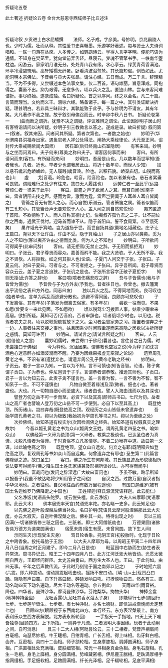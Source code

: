 <!-- { "loadSidebar": true } -->
折疑论五卷


此土著述
折疑论五卷
金台大慈恩寺西域师子比丘述注


　　

折疑论叙
乡贡进士白水屈蟠撰
　　法师。名子成。字彦美。号妙明。京兆霸陵人也。少时为儒。壮而从释。其性爱书史喜翰墨。乐游学好著述。每与贤士大夫诗词唱和。一联一句落在丛席。人多传之。如鹦鹉诗云。学得人言字字明。便能巧语为通情。不知身在樊笼里。犹向堂前弄舌轻。昼寝云。梦魂不管擎书手。一帙南华堕枕边。闲游云。家家明月谁无分。处处青山我有缘。水心亭云。绿芰青荷香满池。环亭冷浸碧琉璃。高轩矮榻无纤暑。卧看清波浴鹭鸶。其长篇短偈。例皆如此。尤能洞明本宗佛法。予昔尝与县大夫张昂。请注心经。五日而成。万二千言。辞理精当。不为不多得。又尝缀述本色法事文集。仅二百首。语句雄丽。旨意浑成。同袍得之。囊畜不出。抑为艰得。无意多传。顷以兵火之乱。匿迹山林。尝与来客问难诘折。事尽终始。遂录成轴。名曰折疑论。首之以序问。终之以会名。凡二十篇。言简而理当。文约而义丰。涵咏六经。略备诸子。每一篇之中。其引类证断决折疑。理甚明白。若非具三昧辩才。其孰能致于此乎。予与妙明为不请友。其有年矣。大凡著作不我之悭。故于叙引母俟召而云。时辛卯中秋八日书。
折疑论卷第一
　　(曲而断之谓折。犹豫不决之谓疑。评议难辨之谓论。此论因妙明子居山时有客特诣请问以决所疑。妙明子引三教微言以答之。遂成是录。故曰折疑)
叙问第一(叙者。叙其来因。问者问其所疑。第者次第也。一者数之始也)
　　妙明子(华州渭南县洪福寺出家。遇鱼岩老人祥公处得法。阐扬大乘经律论。大元至正间。诏封传大乘戒赐紫闰大国师)
　　居石室(后归终南山石室隐居)
　　有客来谒。妙明与之坐而问焉曰。夫子何来(尊美之称曰夫子。谓客因何事而来)
　　客曰。有所请问而来(客曰。有所疑而来问)
　　妙明曰。吾居是山也。几以数年而世罕知(吾者我也。几者。近也。罕者少也谓我居此山。将近十数年矣。而世人少知)
　　加以悬石巉岩危峤巇崄。无人履践(巉音谗。险也。岩积石貌。峤渠庙切。山锐而高也[山　　虛　　戈]音羲。岭危也。崄音。险音险也。加以者兼有也。悬石者累垂可畏貌。谓险难行之处少有往来。故曰无人履践也)
　　远劳仁者一至此乎(远路劳烦仁者一径来于此乎)
　　客曰。雷霆之声无欲闻人之耳。而耳自闻(淮南子曰。雷者阴阳击抟之声。感而为雷。激而为霆。雷声岂要闻于人耳盖人耳自皆闻之)
　　管籥之音无有悦人之心。而心自悦(乐谱云。管者箫笛之属。籥者似笛而有三孔短小。其管籥音声无要欢悦于人心。盖人闻之则自然欢悦也)
　　夷齐匿迹于首阳。不欲德称于人。而人自称其德(史记。伯夷叔齐孤竹君之二子。让不嗣位欲之西南。遇武王伐纣。迎马首而谏不从。隐于首阳山。誓不食周粟。卒至饿死矣)
　　巢许韬光于箕岫。岂为道扬于世。而世自扬其道(巢地名韬藏也。庄子让王篇曰。尧以天下让许由。许由不受。隐于箕岫山)
　　子之居山亦以类矣。奚为人之不知也(客以夷齐许由之德而比类。何为人之不知也)
　　妙明曰。子所欲问可得闻乎(此审问辞)
　　客曰。请无拒焉(无禁止之辞。子无阻而抵拒焉)
　　妙明曰。子张云。君子尊贤而容众。嘉善而矜不能。我之大贤欤。于人无所不容。我之不贤欤。人将拒我。如之何其拒人也(论语。子夏门人问交于子张。子张曰。子夏云何。对曰子夏曰。可者与之。不可者拒之。子张曰。异乎吾所闻。君子尊贤而容众云云。盖子夏之言迫狭。子张讥之是也。子张所言容字正破子夏拒字)
　　知则无拒(此许答之辞也)
　　客曰噫(噫者伤痛悲叹之辞)
　　吾与子皆儒也(我与子皆曾为儒也)
　　予昔尝与子为方外友(予我也。昔者往日也。尝曾也。撤去籓篱出乎流俗之表曰方外也。同志曰友)
　　独以兵火之乱。不得同地而处。良可叹也(独者单也。言单为兵乱而逃避分散也。逃避不得同居。良颇亦可悲叹也)
　　子下发离俗。其有年矣(子落发为僧离去俗家。有多年矣)
　　尝欲一往而见。不果如愿(曾要专一来此见面。不如愿欲)
　　顷以税驾尘习拨置人事。姑乘少暇聿来高居。欲折所疑。莫知可否(否音府。否者审辞也。顷者俄顷少时也。以用也。税驾者农夫之具。顷以脱鞅憩歇暂放下之义。尘习者尘寰家务之习。拨置者谓弃之于一边。人事者往来交接之事也。姑且因乘少时闲暇聿遂而来高隐之居欲以决折所疑之惑情。莫知可许否)
　　妙明曰。请试言之(请试言所疑之辞)
　　客曰。人云(假借他人之言)
　　曩妙明儒时。未尝寄口于佛经(曩昔也。言往昔之日为儒。时未尝挂口于佛经)
　　今为释也。沉湎因果。谓佛教也空寂之说(今为释子如沈贪酒色心迷意醉亦如湎波溺而不醒。乃妄为因缘果报虚无空寂之论说)
　　遗弃周孔黄老之书。不识有诸(遗犹弃也。谓遗弃周公孔子黄帝老聃之经书)
　　妙明曰。子贡云。君子一言以为知。一言以为不知。言不可慎也(知皆音智。论语。陈子禽谓子贡曰。子为恭也。仲尼岂贤于子乎。言谓恭者谓恭敬。推逊其师也。子贡曰。君子一言以为知云云。此责子禽不谨言也。盖一言善为智。一言不善为不智。智不知系于一言。不可不谨慎也)
　　凡物自微至着缘浅及深(微者。细也小也。著者盛也。大也。凡一切物自细小而至盛大。缘者由也。譬人入海由浅而以及其深也)
　　譬登万仞之岳不可一步而至。必资下以及其高(颜师古书曰。七尺为仞。岳者山之高广者也譬喻人登万仞之山岳不可一步便到。必自下以至其高上)
　　既登绝顶。所历诸山。岂曰弃哉(既登绝高之顶。观经历之众山皆低未曾遗弃也)
　　吾始学周孔黄老之书。抑以为极致(我始初为学周孔等书之时。抑以为至绝之处)
　　次捡佛经。始知圣道有权实尔(次因检阅佛之经典。始知圣道有权假真实之理故尔)
　　今吾以姬孔黄老之书为众山(姬周文王姓。谓周孔黄老四圣之书。喻如众山)
　　以佛经第一义谛为绝顶(第一义谛者。教乘之极谈也。已达圣位者为真谛。未脱凡情者为俗谛。于时真俗不立凡圣情尽。不着二边唯存中道。故曰第一义谛。以此喻绝高之顶)
　　既登绝顶。望众山自远矣。何弃之有耶(既明释典如登绝高之顶。复观周孔等书如众山而自远矣。何曾遗弃之有耶也)
圣生第二(此篇言佛降诞之迹。故曰圣生)
　　客曰。佛之所生在何邦域。其氏族显迹及形貌德相所说法要可得闻乎(佛之降生国土姓氏家族兼及形相所谈妙法。亦可得而闻乎)
　　妙明曰。富哉问也(发问之辞深远广大故曰富问也)
　　予虽不敏。略示所知以报吾子(我虽不敏达略将少知用答子之问也)
　　自汉之西。过数万里(自汉者指中华汉地也。之者往也。自汉地往西约有数万里程途也)
　　有国曰迦维罗(被有国土名迦维罗乃佛降诞之中国也)
　　王姓释迦(释氏源流梵语释迦。此云能仁)
　　父名净饭(梵语首头陀罗。或云悦头檀。此云净饭)
　　大夫人曰摩耶(梵语摩耶。此云大术)
　　佛本居兜率天宫(梵语兜率陀。亦名睹一史多。此云知足也)
　　以先佛之迦叶般涅槃后佛当补处。名曰护明(梵语具云摩诃般涅槃那此云大灭度。亦云大寂灭。自迦叶佛涅槃之后。佛补其一处。特待出现之时)
　　实以三祇因满(一切诸佛皆修三祇之因也。三祇者。即三大阿僧祇劫也)
　　万德果圆(诸佛皆具万德方为道果圆满也)
　　宿愿未周(宿生有愿。未曾同圆。故下生人间)
　　示同生灭(示现受生灭身)
　　驾日轮香象。托阴王宫(初投胎时。化现于日轮之中跨香象。投托母胎于王宫)
　　以大夫人摩耶为母。以周昭王甲寅二十四年四月八日(当周之时正月建子。即今二月八日是也)
　　毗蓝园中右胁而生(胁生者表异常流。周书异记云。昭王二十四年四月八日。此方江河泛涨大地皆动。光贯太微照自西方。王即怪问群臣。太史苏由奏曰。西方生大圣人也。王曰。于此何如。由曰无事。千年之后声教传流。于此时乃刻铭于国之南郊以记之)
　　于时地摇六震(六震。即六种震动。谓动踊震起吼击也。摇扬不安曰动。[嶙-山+土]珑凹凸曰踊。隐隐有声曰震。自下升高曰起。砰磕发响曰吼。打抟惊物曰击。然各有三。直动名动四天下动名遍动。尽大千动名等遍动。余五例此)
　　天雨四华(雨音裕。降也。四华者。曼殊沙华。摩诃曼殊沙华。芬陀梨华。拘物头华)
　　神捧金盘(地神捧持金盘)
　　龙吐香露(九龙吐其香水浴太子身)
　　即能纵行七步(周回行七步。七步莲华皆生。七步者。表七种净财。亦名七德财。即信进戒惭愧闻舍定慧七也)
　　目顾四方(眼顾视于东西南北四方。本行经云。东方表涅槃最上。南方表利乐众生西方表解脱。北方表永断轮回)
　　一手指天一手指地。曰天上天下唯吾独尊(目顾四方。上下所指。一则异于凡流。二者发明大事因缘。玩者于此动用之间。自可消息)
　　具三十二大人相(阿毗昙论云。三十二相者。梵音声相眉间白毫相。乌瑟尼妙相。牛王睫相。目绀青相。广长舌相。得上味相。齿牙鲜白相。齿齐。互密相。具四十二齿相。师子颔轮相。立身摩膝相。肩膊圆满相。师子身相。广洪直相处处充满相。皮肤细软相。常光一寻相身真金色相。身毛右旋相。孔生一毛相。身毛上靡相。身分圆满相。势峰藏密相。伊尼鹿王腨相。足趺满厚相手指网缦相。手足细软相。足踉圆满相。纤长光泽相。足千辐轮相。足底平满相)
